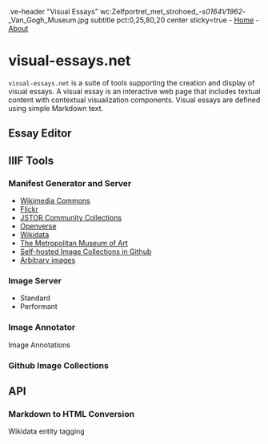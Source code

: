 .ve-header "Visual Essays" wc:Zelfportret_met_strohoed_-_s0164V1962_-_Van_Gogh_Museum.jpg subtitle pct:0,25,80,20 center sticky=true
    - [Home](/)
    - [About](/about)
        
# visual-essays.net

`visual-essays.net` is a suite of tools supporting the creation and display of visual essays.  A visual essay is an interactive web page that includes textual content with contextual visualization components.  Visual essays are defined using simple Markdown text.

## Essay Editor

## IIIF Tools

### Manifest Generator and Server

- [Wikimedia Commons]()
- [Flickr]()
- [JSTOR Community Collections]()
- [Openverse]()
- [Wikidata]()
- [The Metropolitan Museum of Art]()
- [Self-hosted Image Collections in Github]()
- [Arbitrary images]()

### Image Server

- Standard
- Performant

### Image Annotator

Image Annotations

### Github Image Collections

## API

### Markdown to HTML Conversion

Wikidata entity tagging
